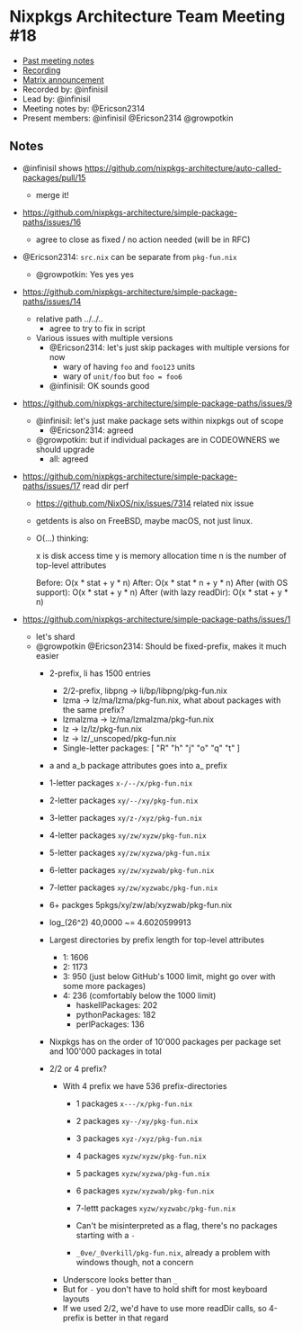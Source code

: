 # Nixpkgs Architecture Team Meeting #18

- [Past meeting notes](https://github.com/nixpkgs-architecture/meetings)
- [Recording](https://www.youtube.com/watch?v=ulynfJ06Up0)
- [Matrix announcement](https://matrix.to/#/!djTaTBQyWEPRQxrPTb:nixos.org/$RZtdAnetTahdxC-_C1xE-NZtfX0Zo8z8yGLL452u6nc)
- Recorded by: @infinisil
- Lead by: @infinisil
- Meeting notes by: @Ericson2314
- Present members: @infinisil @Ericson2314 @growpotkin

## Notes

- @infinisil shows https://github.com/nixpkgs-architecture/auto-called-packages/pull/15
  - merge it!

- https://github.com/nixpkgs-architecture/simple-package-paths/issues/16
  - agree to close as fixed / no action needed (will be in RFC)

- @Ericson2314: `src.nix` can be separate from `pkg-fun.nix`
  - @growpotkin: Yes yes yes 

- https://github.com/nixpkgs-architecture/simple-package-paths/issues/14
   - relative path ../../..
     - agree to try to fix in script
   - Various issues with multiple versions
     - @Ericson2314: let's just skip packages with multiple versions for now
       - wary of having `foo` and `foo123` units
       - wary of `unit/foo` but `foo = foo6`
     - @infinisil: OK sounds good 

- https://github.com/nixpkgs-architecture/simple-package-paths/issues/9
  - @infinisil: let's just make package sets within nixpkgs out of scope
    - @Ericson2314: agreed
  - @growpotkin: but if individual packages are in CODEOWNERS we should upgrade
    - all: agreed

- https://github.com/nixpkgs-architecture/simple-package-paths/issues/17 read dir perf
  - https://github.com/NixOS/nix/issues/7314 related nix issue

  - getdents is also on FreeBSD, maybe macOS, not just linux.

  - O(...) thinking:

    x is disk access time
    y is memory allocation time
    n is the number of top-level attributes
    
    Before: O(x * stat + y * n)
    After: O(x * stat * n + y * n)
    After (with OS support): O(x * stat + y * n)
    After (with lazy readDir): O(x * stat + y * n)

- https://github.com/nixpkgs-architecture/simple-package-paths/issues/1
  - let's shard
  - @growpotkin @Ericson2314: Should be fixed-prefix, makes it much easier
    - 2-prefix, li has 1500 entries
      - 2/2-prefix, libpng -> li/bp/libpng/pkg-fun.nix
      - lzma -> lz/ma/lzma/pkg-fun.nix, what about packages with the same prefix?
      - lzmalzma -> lz/ma/lzmalzma/pkg-fun.nix
      - lz -> lz/lz/pkg-fun.nix
      - lz -> lz/_unscoped/pkg-fun.nix
      - Single-letter packages: [ "R" "h" "j" "o" "q" "t" ]

    - a and a_b package attributes goes into a_ prefix
      
    - 1-letter packages `x-/--/x/pkg-fun.nix`
    - 2-letter packages `xy/--/xy/pkg-fun.nix`
    - 3-letter packages `xy/z-/xyz/pkg-fun.nix`
    - 4-letter packages `xy/zw/xyzw/pkg-fun.nix`
    - 5-letter packages `xy/zw/xyzwa/pkg-fun.nix`
    - 6-letter packages `xy/zw/xyzwab/pkg-fun.nix`
    - 7-letter packages `xy/zw/xyzwabc/pkg-fun.nix`


    - 6+ packges  5pkgs/xy/zw/ab/xyzwab/pkg-fun.nix
  
    - log_(26^2) 40,0000 ~= 4.6020599913

      
    - Largest directories by prefix length for top-level attributes
      - 1: 1606
      - 2: 1173
      - 3: 950 (just below GitHub's 1000 limit, might go over with some more packages)
      - 4: 236 (comfortably below the 1000 limit)
        - haskellPackages: 202
        - pythonPackages: 182
        - perlPackages: 136
    - Nixpkgs has on the order of 10'000 packages per package set and 100'000 packages in total

    - 2/2 or 4 prefix?
      - With 4 prefix we have 536 prefix-directories
        - 1 packages `x---/x/pkg-fun.nix`
        - 2 packages `xy--/xy/pkg-fun.nix`
        - 3 packages `xyz-/xyz/pkg-fun.nix`
        - 4 packages `xyzw/xyzw/pkg-fun.nix`
        - 5 packages `xyzw/xyzwa/pkg-fun.nix`
        - 6 packages `xyzw/xyzwab/pkg-fun.nix`
        - 7-lettt packages `xyzw/xyzwabc/pkg-fun.nix`

        - Can't be misinterpreted as a flag, there's no packages starting with a `-`
        - `_0ve/_0verkill/pkg-fun.nix`, already a problem with windows though, not a concern
      - Underscore looks better than `_`
      - But for `-` you don't have to hold shift for most keyboard layouts
      - If we used 2/2, we'd have to use more readDir calls, so 4-prefix is better in that regard

